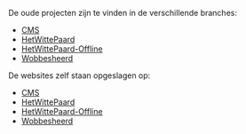De oude projecten zijn te vinden in de verschillende branches:
* [CMS](https://github.com/AlfaCollege/Projecten_2014-2015/tree/CMS)
* [HetWittePaard](https://github.com/AlfaCollege/Projecten_2014-2015/tree/HetWittePaard)
* [HetWittePaard-Offline](https://github.com/AlfaCollege/Projecten_2014-2015/tree/HetWittePaard-Offline)
* [Wobbesheerd](https://github.com/AlfaCollege/Projecten_2014-2015/tree/Wobbesheerd)

De websites zelf staan opgeslagen op:
* [CMS](https://web.archive.org/web/20150915070600/http://www.caferestauranthetwittepaard.nl/CMS/)
* [HetWittePaard](https://web.archive.org/web/20150915070013/http://www.caferestauranthetwittepaard.nl/)
* [HetWittePaard-Offline](https://web.archive.org/web/20150916125852/http://www.caferestauranthetwittepaard.nl/)
* [Wobbesheerd](https://web.archive.org/web/20150901185720/http://www.wobbesheerd.nl/)
